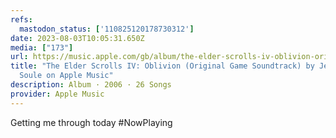 ```yaml
---
refs:
  mastodon_status: ['110825120178730312']
date: 2023-08-03T10:05:31.650Z
media: ["173"]
url: https://music.apple.com/gb/album/the-elder-scrolls-iv-oblivion-original-game-soundtrack/598301225
title: "The Elder Scrolls IV: Oblivion (Original Game Soundtrack) by Jeremy
  Soule on Apple Music"
description: Album · 2006 · 26 Songs
provider: Apple Music
---
```


Getting me through today #NowPlaying
